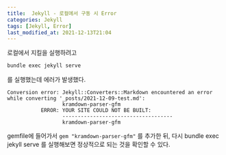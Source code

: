 ```yaml
---
title:  Jekyll - 로컬에서 구동 시 Error
categories: Jekyll
tags: [Jekyll, Error]
last_modified_at: 2021-12-13T21:04
---
```


로컬에서 지킬을 실행하려고
```md
bundle exec jekyll serve
```
를 실행했는데 에러가 발생했다.   

```Dependency Error: Yikes! It looks like you don't have kramdown-parser-gfm or one of its dependencies installed. In order to use Jekyll as currently configured, you'll need to install this gem. The full error message from Ruby is: 'cannot load such file -- kramdown-parser-gfm' If you run into trouble, you can find helpful resources at https://jekyllrb.com/help/!
Conversion error: Jekyll::Converters::Markdown encountered an error while converting '_posts/2021-12-09-test.md':
                  kramdown-parser-gfm
           ERROR: YOUR SITE COULD NOT BE BUILT:
                  ------------------------------------
                  kramdown-parser-gfm
```

gemfile에 들어가서
```gem "kramdown-parser-gfm"```
를 추가한 뒤, 다시 bundle exec jekyll serve 를 실행해보면 정상적으로 되는 것을 확인할 수 있다.
